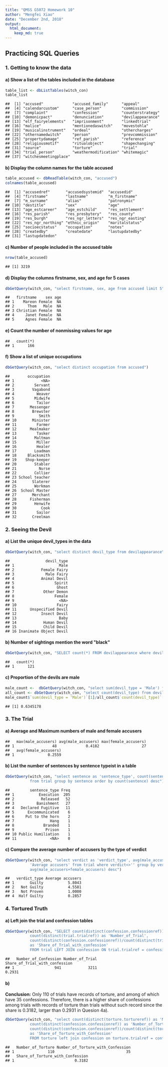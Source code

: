 ```yaml
---
title: "QMSS G5072 Homework 10"
author: "Mengfei Xiao"
date: "December 2nd, 2018"
output: 
  html_document:
    keep_md: true
---
```




## Practicing SQL Queries



### 1. Getting to know the data
#### a) Show a list of the tables included in the database

```r
table_list <- dbListTables(witch_con)
table_list
```

```
##  [1] "accused"             "accused_family"      "appeal"             
##  [4] "calendarcustom"      "case_person"         "commission"         
##  [7] "complaint"           "confession"          "counterstrategy"    
## [10] "demonicpact"         "denunciation"        "devilappearance"    
## [13] "elf_fairyelements"   "imprisonment"        "linkedtrial"        
## [16] "malice"              "mentionedaswitch"    "movestohla"         
## [19] "musicalinstrument"   "ordeal"              "othercharges"       
## [22] "othernamedwitch"     "person"              "prevcommission"     
## [25] "propertydamage"      "ref_parish"          "reference"          
## [28] "religiousmotif"      "ritualobject"        "shapechanging"      
## [31] "source"              "torture"             "trial"              
## [34] "trial_person"        "weathermodification" "whitemagic"         
## [37] "witchesmeetingplace"
```


#### b) Display the column names for the table accused

```r
table_accused <- dbReadTable(witch_con, "accused")
colnames(table_accused)
```

```
##  [1] "accusedref"       "accusedsystemid"  "accusedid"       
##  [4] "firstname"        "lastname"         "m_firstname"     
##  [7] "m_surname"        "alias"            "patronymic"      
## [10] "destitle"         "sex"              "age"             
## [13] "age_estcareer"    "age_estchild"     "res_settlement"  
## [16] "res_parish"       "res_presbytery"   "res_county"      
## [19] "res_burgh"        "res_ngr_letters"  "res_ngr_easting" 
## [22] "res_ngr_northing" "ethnic_origin"    "maritalstatus"   
## [25] "socioecstatus"    "occupation"       "notes"           
## [28] "createdby"        "createdate"       "lastupdatedby"   
## [31] "lastupdatedon"
```


#### c) Number of people included in the accused table

```r
nrow(table_accused)
```

```
## [1] 3219
```


#### d) Display the columns firstname, sex, and age for 5 cases

```r
dbGetQuery(witch_con, "select firstname, sex, age from accused limit 5")
```

```
##   firstname    sex age
## 1    Mareon Female  NA
## 2      Thom   Male  NA
## 3 Christian Female  NA
## 4     Janet Female  NA
## 5     Agnes Female  NA
```


#### e) Count the number of nonmissing values for age

```
##   count(*)
## 1      166
```


#### f) Show a list of unique occupations

```r
dbGetQuery(witch_con, "select distinct occupation from accused")
```

```
##        occupation
## 1            <NA>
## 2         Servant
## 3        Vagabond
## 4          Weaver
## 5         Midwife
## 6          Tailor
## 7       Messenger
## 8        Brewster
## 9           Smith
## 10       Minister
## 11         Farmer
## 12      Mealmaker
## 13         Tasker
## 14        Maltman
## 15         Miller
## 16         Healer
## 17        Loadman
## 18     Blacksmith
## 19    Shop-keeper
## 20        Stabler
## 21          Nurse
## 22        Collier
## 23 School teacher
## 24       Slaterer
## 25        Workman
## 26  School Master
## 27       Merchant
## 28      Fisherman
## 29        Henwife
## 30           Cook
## 31         Sailor
## 32       Creelman
```



### 2. Seeing the Devil
#### a) List the unique devil_types in the data

```r
dbGetQuery(witch_con, "select distinct devil_type from devilappearance")
```

```
##                devil_type
## 1                    Male
## 2            Female Fairy
## 3              Male Fairy
## 4            Animal Devil
## 5                  Spirit
## 6                   Ghost
## 7             Other Demon
## 8                  Female
## 9                    <NA>
## 10                  Fairy
## 11      Unspecified Devil
## 12           Insect Devil
## 13                   Baby
## 14            Human Devil
## 15            Child Devil
## 16 Inanimate Object Devil
```


#### b) Number of sightings mention the word "black"

```r
dbGetQuery(witch_con, "SELECT count(*) FROM devilappearance where devil_text like '%black%'")
```

```
##   count(*)
## 1      121
```


#### c) Proportion of the devils are male

```r
male_count <-  dbGetQuery(witch_con, "select sum(devil_type = 'Male') from devilappearance")
all_count <- dbGetQuery(witch_con, "select count(devil_type) from devilappearance")
male_count$`sum(devil_type = 'Male')`[1]/all_count$`count(devil_type)`[1]
```

```
## [1] 0.6345178
```



### 3. The Trial
#### a) Average and Maximum numbers of male and female accusers

```
##   max(male_accusers) avg(male_accusers) max(female_accusers)
## 1                 48             0.4182                   27
##   avg(female_accusers)
## 1               0.2559
```


#### b) List the number of sentences by sentence typeist in a table

```r
dbGetQuery(witch_con, "select sentence as 'sentence_type', count(sentence) as 'Freq'
           from trial group by sentence order by count(sentence) desc")
```

```
##         sentence_type Freq
## 1           Execution  205
## 2            Released   52
## 3          Banishment   27
## 4   Declared Fugitive   11
## 5      Excommunicated    6
## 6     Put to the horn    2
## 7                Hang    1
## 8             Branded    1
## 9              Prison    1
## 10 Public Humiliation    1
## 11               <NA>    0
```


#### c) Compare the average number of accusers by the type of verdict

```r
dbGetQuery(witch_con, "select verdict as 'verdict_type', avg(male_accusers+female_accusers) as 
           'Average accusers' from trial where verdict<>'' group by verdict order by 
           avg(male_accusers+female_accusers) desc")
```

```
##   verdict_type Average accusers
## 1       Guilty           5.8043
## 2   Not Guilty           4.5581
## 3   Not Proven           1.0000
## 4  Half Guilty           0.2857
```


### 4. Tortured Truth
#### a) Left join the trial and confession tables

```r
dbGetQuery(witch_con, "SELECT count(distinct(confession.confessionref)) as 'Number_of_Confession', 
           count(distinct(trial.trialref)) as 'Number_of_Trial', 
           count(distinct(confession.confessionref))/count(distinct(trial.trialref)) 
           as 'Share_of_Trial_with_confession' 
           FROM trial LEFT JOIN confession ON trial.trialref = confession.trialref")
```

```
##   Number_of_Confession Number_of_Trial Share_of_Trial_with_confession
## 1                  941            3211                         0.2931
```


#### b)
**Conclusion:** Only 110 of trials have records of torture, and among of which have 35 confessions. Therefore, there is a higher share of confessions among trials with records of torture than trials without such record since the share is 0.3182, larger than 0.2931 in Quesion 4a).

```r
dbGetQuery(witch_con, "select count(distinct(torture.tortureref)) as 'Number_of_Torture', 
           count(distinct(confession.confessionref)) as 'Number_of_Torture_with_Confession', 
           count(distinct(confession.confessionref))/count(distinct(torture.tortureref))
           as 'Share_of_Torture_with_Confession' 
           FROM torture left join confession on torture.trialref = confession.trialref")
```

```
##   Number_of_Torture Number_of_Torture_with_Confession
## 1               110                                35
##   Share_of_Torture_with_Confession
## 1                           0.3182
```
```

